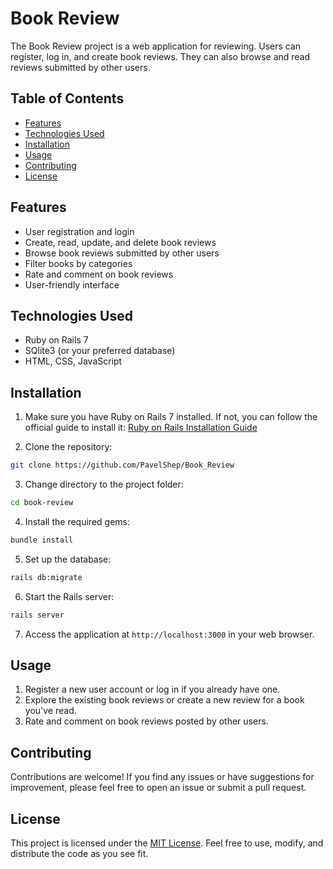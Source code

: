 # Book Review

The Book Review project is a web application for reviewing. Users can register, log in, and create book reviews. They can also browse and read reviews submitted by other users.

## Table of Contents

- [Features](#features)
- [Technologies Used](#technologies-used)
- [Installation](#installation)
- [Usage](#usage)
- [Contributing](#contributing)
- [License](#license)

## Features

- User registration and login
- Create, read, update, and delete book reviews
- Browse book reviews submitted by other users
- Filter books by categories
- Rate and comment on book reviews
- User-friendly interface

## Technologies Used

- Ruby on Rails 7
- SQlite3 (or your preferred database)
- HTML, CSS, JavaScript

## Installation

1. Make sure you have Ruby on Rails 7 installed. If not, you can follow the official guide to install it: [Ruby on Rails Installation Guide](https://guides.rubyonrails.org/getting_started.html#installing-rails)

2. Clone the repository:

```bash
git clone https://github.com/PavelShep/Book_Review
```

3. Change directory to the project folder:

```bash
cd book-review
```

4. Install the required gems:

```bash
bundle install
```

5. Set up the database:

```bash
rails db:migrate
```

6. Start the Rails server:

```bash
rails server
```

7. Access the application at `http://localhost:3000` in your web browser.

## Usage

1. Register a new user account or log in if you already have one.
2. Explore the existing book reviews or create a new review for a book you've read.
3. Rate and comment on book reviews posted by other users.

## Contributing

Contributions are welcome! If you find any issues or have suggestions for improvement, please feel free to open an issue or submit a pull request.

## License

This project is licensed under the [MIT License](LICENSE). Feel free to use, modify, and distribute the code as you see fit.